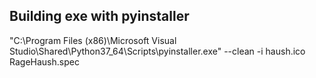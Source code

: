 

## Building exe with pyinstaller

"C:\Program Files (x86)\Microsoft Visual Studio\Shared\Python37_64\Scripts\pyinstaller.exe" --clean -i haush.ico RageHaush.spec

